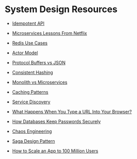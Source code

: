# System Design Resources

- [Idempotent API](https://lnkd.in/erMkqwq4)

- [Microservices Lessons From Netflix](https://lnkd.in/eZSM3CRB)

- [Redis Use Cases](https://lnkd.in/ekJMjMG3)

- [Actor Model](https://lnkd.in/eqcb7MpP)

- [Protocol Buffers vs JSON](https://lnkd.in/egcFxe2t
)
- [Consistent Hashing](https://lnkd.in/eUP9DbCg)

- [Monolith vs Microservices](https://lnkd.in/eUP9DbCg)

- [Caching Patterns](https://lnkd.in/eUP9DbCg)

- [Service Discovery](https://lnkd.in/eUP9DbCg)

- [What Happens When You Type a URL Into Your Browser?](https://lnkd.in/eUP9DbCg)

- [How Databases Keep Passwords Securely](https://lnkd.in/eUP9DbCg)

- [Chaos Engineering](https://lnkd.in/eUP9DbCg)

- [Saga Design Pattern](https://lnkd.in/eUP9DbCg)

- [How to Scale an App to 100 Million Users](https://lnkd.in/eUP9DbCg)

